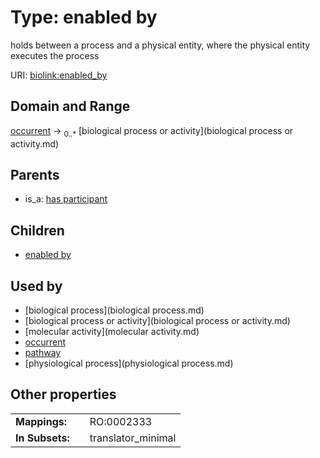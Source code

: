 
# Type: enabled by


holds between a process and a physical entity, where the physical entity executes the process

URI: [biolink:enabled_by](https://w3id.org/biolink/vocab/enabled_by)


## Domain and Range

[occurrent](occurrent.md) ->  <sub>0..*</sub> [biological process or activity](biological process or activity.md)

## Parents

 *  is_a: [has participant](has_participant.md)

## Children

 *  [enabled by](molecular_activity_enabled_by.md)

## Used by

 * [biological process](biological process.md)
 * [biological process or activity](biological process or activity.md)
 * [molecular activity](molecular activity.md)
 * [occurrent](occurrent.md)
 * [pathway](pathway.md)
 * [physiological process](physiological process.md)

## Other properties

|  |  |  |
| --- | --- | --- |
| **Mappings:** | | RO:0002333 |
| **In Subsets:** | | translator_minimal |

